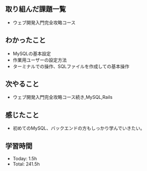 ## 取り組んだ課題一覧
- ウェブ開発入門完全攻略コース
## わかったこと
- MySQLの基本設定
- 作業用ユーザーの設定方法
- ターミナルでの操作、SQLファイルを作成しての基本操作
## 次やること
- ウェブ開発入門完全攻略コース続き,MySQL,Rails
## 感じたこと
- 初めてのMySQL、バックエンドの方もしっかり学んでいきたい。
## 学習時間
- Today: 1.5h
- Total: 241.5h
